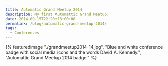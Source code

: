 ```yaml
---
title: Automatic Grand Meetup 2014
description: My first Automattic Grand Meetup.
date: 2014-09-15T22:20:13+00:00
permalink: /blog/automatic-grand-meetup-2014/
tags:
  - Conferences
---
```


{% featuredimage "./grandmeetup2014-14.jpg", "Blue and white conference badge with social media icons and the words David A. Kennedy.", "Automattic Grand Meetup 2014 badge." %}
